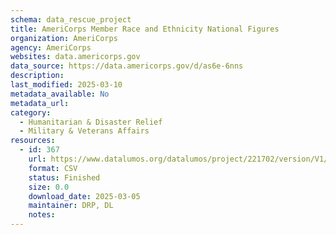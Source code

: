 ```yaml
---
schema: data_rescue_project 
title: AmeriCorps Member Race and Ethnicity National Figures
organization: AmeriCorps
agency: AmeriCorps
websites: data.americorps.gov
data_source: https://data.americorps.gov/d/as6e-6nns
description: 
last_modified: 2025-03-10
metadata_available: No
metadata_url: 
category:
  - Humanitarian & Disaster Relief 
  - Military & Veterans Affairs 
resources:
  - id: 367
    url: https://www.datalumos.org/datalumos/project/221702/version/V1/view
    format: CSV
    status: Finished
    size: 0.0
    download_date: 2025-03-05
    maintainer: DRP, DL
    notes: 
---
```

